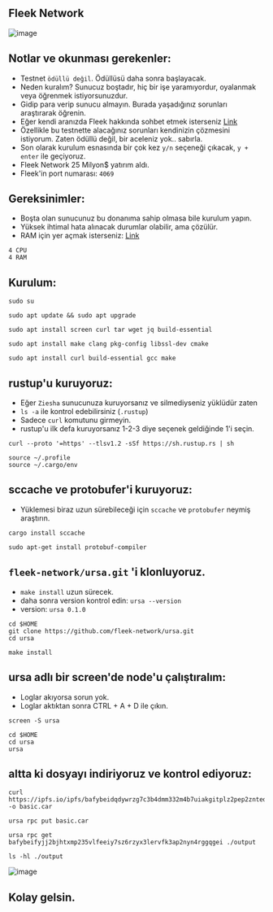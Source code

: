 ## Fleek Network

![image](https://user-images.githubusercontent.com/101149671/209467823-66abbf5f-6b4c-41a2-a5b2-5a18741ce612.png)


## Notlar ve okunması gerekenler:
 
* Testnet `ödüllü değil`. Ödüllüsü daha sonra başlayacak.
* Neden kuralım? Sunucuz boştadır, hiç bir işe yaramıyordur, oyalanmak veya öğrenmek istiyorsunuzdur.
* Gidip para verip sunucu almayın. Burada yaşadığınız sorunları araştırarak öğrenin.
* Eğer kendi aranızda Fleek hakkında sohbet etmek isterseniz [Link](https://t.me/FleekNetworkTurkish)
* Özellikle bu testnette alacağınız sorunları kendinizin çözmesini istiyorum. Zaten ödüllü değil, bir aceleniz yok.. sabırla.
* Son olarak kurulum esnasında bir çok kez `y/n` seçeneği çıkacak, `y + enter` ile geçiyoruz.
* Fleek Network 25 Milyon$ yatırım aldı.
* Fleek'in port numarası: `4069`

## Gereksinimler:

* Boşta olan sunucunuz bu donanıma sahip olmasa bile kurulum yapın.
* Yüksek ihtimal hata alınacak durumlar olabilir, ama çözülür.
* RAM için yer açmak isterseniz: [Link](https://github.com/ruesandora/teritori-testnet)
```
4 CPU 
4 RAM
```

## Kurulum:
```
sudo su
```
```
sudo apt update && sudo apt upgrade
```
```
sudo apt install screen curl tar wget jq build-essential
```
```
sudo apt install make clang pkg-config libssl-dev cmake
```
```
sudo apt install curl build-essential gcc make
```

## rustup'u kuruyoruz:

* Eğer `Ziesha` sunucunuza kuruyorsanız ve silmediyseniz yüklüdür zaten
* `ls -a` ile kontrol edebilirsiniz (`.rustup`)
* Sadece `curl` komutunu girmeyin.
* rustup'u ilk defa kuruyorsanız 1-2-3 diye seçenek geldiğinde 1'i seçin.
```
curl --proto '=https' --tlsv1.2 -sSf https://sh.rustup.rs | sh
```
```
source ~/.profile
source ~/.cargo/env
```

## sccache ve protobufer'i kuruyoruz:

* Yüklemesi biraz uzun sürebileceği için `sccache` ve `protobufer` neymiş araştırın.

```
cargo install sccache
```
```
sudo apt-get install protobuf-compiler
```

## `fleek-network/ursa.git` 'i klonluyoruz.

* `make install` uzun sürecek.
* daha sonra version kontrol edin: `ursa --version`
* version: `ursa 0.1.0`

```
cd $HOME 
git clone https://github.com/fleek-network/ursa.git
cd ursa
```
```
make install
```
## ursa adlı bir screen'de node'u çalıştıralım:

* Loglar akıyorsa sorun yok.
* Loglar aktıktan sonra CTRL + A + D ile çıkın.

```
screen -S ursa
```
```
cd $HOME
cd ursa 
ursa
```

## altta ki dosyayı indiriyoruz ve kontrol ediyoruz:

```
curl https://ipfs.io/ipfs/bafybeidqdywrzg7c3b4dmm332m4b7uiakgitplz2pep2zntederxpj3odi -o basic.car
```
```
ursa rpc put basic.car
```
```
ursa rpc get bafybeifyjj2bjhtxmp235vlfeeiy7sz6rzyx3lervfk3ap2nyn4rggqgei ./output
```
```
ls -hl ./output
```

![image](https://user-images.githubusercontent.com/101149671/209468216-0aa9927c-c28f-4f0d-9423-2cde745a4f63.png)

## Kolay gelsin.
